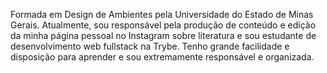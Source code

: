 Formada em Design de Ambientes pela Universidade do Estado de Minas Gerais.
Atualmente, sou responsável pela produção de conteúdo e edição da minha página pessoal no Instagram sobre literatura e sou estudante de desenvolvimento web fullstack na Trybe. 
Tenho grande facilidade e disposição para aprender e sou extremamente responsável e organizada.
